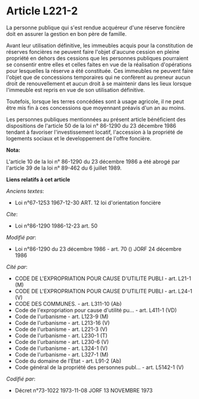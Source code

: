 # Article L221-2

La personne publique qui s'est rendue acquéreur d'une réserve foncière doit en assurer la gestion en bon père de famille.

Avant leur utilisation définitive, les immeubles acquis pour la constitution de réserves foncières ne peuvent faire l'objet
d'aucune cession en pleine propriété en dehors des cessions que les personnes publiques pourraient se consentir entre elles
et celles faites en vue de la réalisation d'opérations pour lesquelles la réserve a été constituée. Ces immeubles ne peuvent
faire l'objet que de concessions temporaires qui ne confèrent au preneur aucun droit de renouvellement et aucun droit à se
maintenir dans les lieux lorsque l'immeuble est repris en vue de son utilisation définitive.

Toutefois, lorsque les terres concédées sont à usage agricole, il ne peut être mis fin à ces concessions que moyennant
préavis d'un an au moins.

Les personnes publiques mentionnées au présent article bénéficient des dispositions de l'article 50 de la loi n° 86-1290 du
23 décembre 1986 tendant à favoriser l'investissement locatif, l'accession à la propriété de logements sociaux et le
developpement de l'offre foncière.

**Nota:**

L'article 10 de la loi n° 86-1290 du 23 décembre 1986 a été abrogé par l'article 39 de la loi n° 89-462 du 6 juillet 1989.

**Liens relatifs à cet article**

_Anciens textes_:

  - Loi n°67-1253 1967-12-30 ART. 12 loi d'orientation foncière

_Cite_:

  - Loi n°86-1290 1986-12-23 art. 50

_Modifié par_:

  - Loi n°86-1290 du 23 décembre 1986 - art. 70 () JORF 24 décembre 1986

_Cité par_:

  - CODE DE L'EXPROPRIATION POUR CAUSE D'UTILITE PUBLI - art. L21-1 (M)
  - CODE DE L'EXPROPRIATION POUR CAUSE D'UTILITE PUBLI - art. L24-1 (V)
  - CODE DES COMMUNES. - art. L311-10 (Ab)
  - Code de l'expropriation pour cause d'utilité pu... - art. L411-1 (VD)
  - Code de l'urbanisme - art. L123-9 (M)
  - Code de l'urbanisme - art. L213-16 (V)
  - Code de l'urbanisme - art. L221-3 (V)
  - Code de l'urbanisme - art. L230-1 (T)
  - Code de l'urbanisme - art. L230-6 (V)
  - Code de l'urbanisme - art. L324-1 (V)
  - Code de l'urbanisme - art. L327-1 (M)
  - Code du domaine de l'Etat - art. L91-2 (Ab)
  - Code général de la propriété des personnes publ... - art. L5142-1 (V)

_Codifié par_:

  - Décret n°73-1022 1973-11-08 JORF 13 NOVEMBRE 1973
